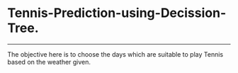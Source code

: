 # Tennis-Prediction-using-Decission-Tree.
-------
The objective here is to choose the days which are suitable to play Tennis based on the weather given.
